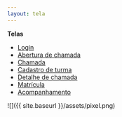 ```yaml
---
layout: tela
---
```


**Telas**

* [Login](/einstein/login "Login")
* [Abertura de chamada](/einstein/abertura-chamada "Abertura de chamada")
* [Chamada](/einstein/chamada "Chamada")
* [Cadastro de turma](/einstein/cadastro-turma "Cadastro de turma")
* [Detalhe de chamada](/einstein/detalhe-chamada "Detalhe de chamada")
* [Matrícula](/einstein/matricula "Matrícula")
* [Acompanhamento](/einstein/acompanhamento "Acompanhamento")

![]({{ site.baseurl }}/assets/pixel.png)
